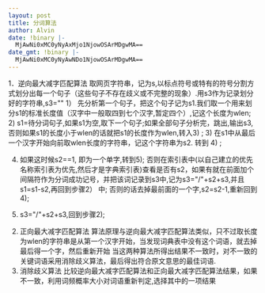 ```yaml
---
layout: post
title: 分词算法
author: Alvin
date: !binary |-
  MjAwNi0xMC0yNyAxMjo1NjowOSArMDgwMA==
date_gmt: !binary |-
  MjAwNi0xMC0yNyAwNDo1NjowOSArMDgwMA==
---
```

1．逆向最大减字匹配算法
取网页字符串，记为s,以标点符号或特有的符号分割方式划分出每一个句子（这些句子不存在歧义或不完整的现象）.用s3作为记录划分好的字符串,s3=""
1） 先分析第一个句子，把这个句子记为s1.我们取一个用来划分s1的标准长度值（汉字中一般取四到七个汉字,暂定四个）,记这个长度为wlen;
2)  s1=待分词句子,如果s1为空,取下一个句子;如果全部句子分析完，跳出,输出s3,否则如果s1的长度小于wlen的话就把s1的长度作为wlen,转入3) ;
3)  在s1中从最后一个汉字开始向前取wlen长度的字符串，记这个字符串为s2. 转到 4) ;

4)  如果这时候s2==1, 即为一个单字,转到5); 否则在索引表中(以自己建立的优先名称索引表为优先,然后才是字典索引表)查看是否有s2，如果有就在前面加个
间隔符作为分词成功记号，并把该词记录到s3中,记为s3="/"+s2+s3,并且s1=s1-s2,再回到步骤2）
中; 否则的话去掉最前面的一个字,s2=s2-1,重新回到 4);

5)  s3="/"+s2+s3,回到步骤2);

2. 正向最大减字匹配算法
算法原理与逆向最大减字匹配算法类似，只不过取长度为wlen的字符串是从第一个汉字开始，当发现词典表中没有这个词语，就去掉最后得一个字，然后重新开始
当这两种算法所得出结果不一致时，对不一致的关键词语采用消除歧义算法，最后得出符合原文意思的最佳词语.
3. 消除歧义算法
比较逆向最大减字匹配算法和正向最大减字匹配算法结果，如果不一致，利用词频概率大小对词语重新判定,选择其中的一项结果

